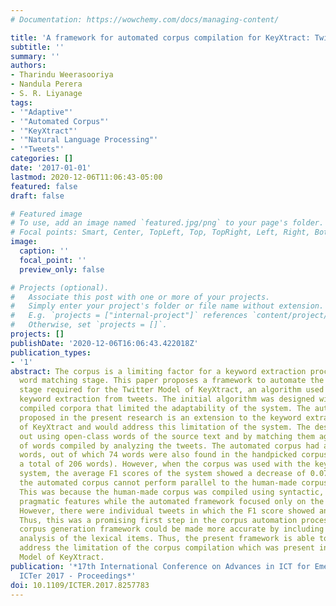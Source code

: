 ```yaml
---
# Documentation: https://wowchemy.com/docs/managing-content/

title: 'A framework for automated corpus compilation for KeyXtract: Twitter model'
subtitle: ''
summary: ''
authors:
- Tharindu Weerasooriya
- Nandula Perera
- S. R. Liyanage
tags:
- '"Adaptive"'
- '"Automated Corpus"'
- '"KeyXtract"'
- '"Natural Language Processing"'
- '"Tweets"'
categories: []
date: '2017-01-01'
lastmod: 2020-12-06T11:06:43-05:00
featured: false
draft: false

# Featured image
# To use, add an image named `featured.jpg/png` to your page's folder.
# Focal points: Smart, Center, TopLeft, Top, TopRight, Left, Right, BottomLeft, Bottom, BottomRight.
image:
  caption: ''
  focal_point: ''
  preview_only: false

# Projects (optional).
#   Associate this post with one or more of your projects.
#   Simply enter your project's folder or file name without extension.
#   E.g. `projects = ["internal-project"]` references `content/project/deep-learning/index.md`.
#   Otherwise, set `projects = []`.
projects: []
publishDate: '2020-12-06T16:06:43.422018Z'
publication_types:
- '1'
abstract: The corpus is a limiting factor for a keyword extraction process with a
  word matching stage. This paper proposes a framework to automate the corpus generation
  stage required for the Twitter Model of KeyXtract, an algorithm used for essential
  keyword extraction from tweets. The initial algorithm was designed with two manually
  compiled corpora that limited the adaptability of the system. The automated framework
  proposed in the present research is an extension to the keyword extraction process
  of KeyXtract and would address this limitation of the system. The design was carried
  out using open-class words of the source text and by matching them against the bag
  of words compiled by analyzing the tweets. The automated corpus had a total of 138
  words, out of which 74 words were also found in the handpicked corpus (which had
  a total of 206 words). However, when the corpus was used with the keyword extraction
  system, the average F1 scores of the system showed a decrease of 0.07, proving that
  the automated corpus cannot perform parallel to the human-made corpus in complexity.
  This was because the human-made corpus was compiled using syntactic, semantic and
  pragmatic features while the automated framework focused only on the syntactic features.
  However, there were individual tweets in which the F1 score showed an increase.
  Thus, this was a promising first step in the corpus automation process. The automatic
  corpus generation framework could be made more accurate by including the semantic
  analysis of the lexical items. Thus, the present framework is able to substantially
  address the limitation of the corpus compilation which was present in the Twitter
  Model of KeyXtract.
publication: '*17th International Conference on Advances in ICT for Emerging Regions,
  ICTer 2017 - Proceedings*'
doi: 10.1109/ICTER.2017.8257783
---
```

